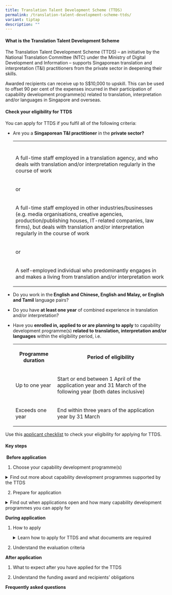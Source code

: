 ```yaml
---
title: Translation Talent Development Scheme (TTDS)
permalink: /translation-talent-development-scheme-ttds/
variant: tiptap
description: ""
---
```

<h4><strong>What is the Translation Talent Development Scheme</strong></h4>
<p>The Translation Talent Development Scheme (TTDS) – an initiative by the
National Translation Committee (NTC) under the Ministry of Digital Development
and Information – supports Singaporean translation and interpretation (T&amp;I)
practitioners from the private sector in deepening their skills.</p>
<p>Awarded recipients can receive up to S$10,000 to upskill. This can be
used to offset 90 per cent of the expenses incurred in their participation
of capability development programme(s) related to translation, interpretation
and/or languages in Singapore and overseas.</p>
<h4><strong>Check your eligibility for TTDS</strong></h4>
<p>You can apply for TTDS if you fulfil all of the following criteria:</p>
<ul data-tight="true" class="tight">
<li>
<p>Are you a <strong>Singaporean T&amp;I practitioner</strong> in the <strong>private sector?</strong>
</p>
<table style="minWidth: 25px">
<colgroup>
<col>
</colgroup>
<tbody>
<tr>
<th rowspan="1" colspan="1">
<p></p>
</th>
</tr>
<tr>
<td rowspan="1" colspan="1">
<p>A full-time staff employed in a translation agency, and who deals with
translation and/or interpretation regularly in the course of work</p>
</td>
</tr>
<tr>
<td rowspan="1" colspan="1">
<p>or</p>
</td>
</tr>
<tr>
<td rowspan="1" colspan="1">
<p>A full-time staff employed in other industries/businesses (e.g. media
organisations, creative agencies, production/publishing houses, IT-related
companies, law firms), but deals with translation and/or interpretation
regularly in the course of work</p>
</td>
</tr>
<tr>
<td rowspan="1" colspan="1">
<p>or</p>
</td>
</tr>
<tr>
<td rowspan="1" colspan="1">
<p>A self-employed individual who predominantly engages in and makes a living
from translation and/or interpretation work</p>
</td>
</tr>
</tbody>
</table>
<p></p>
</li>
<li>
<p>Do you work in the<strong> English and Chinese, English and Malay, or English and Tamil </strong>language
pairs?</p>
</li>
<li>
<p>Do you have <strong>at least one year</strong> of combined experience in
translation and/or interpretation?</p>
</li>
<li>
<p>Have you <strong>enrolled in, applied to or are planning to apply</strong> to
capability development programme(s) <strong>related to</strong>  <strong>translation, interpretation and/or languages</strong> within
the eligibility period, i.e.</p>
<table style="minWidth: 50px">
<colgroup>
<col>
<col>
</colgroup>
<tbody>
<tr>
<th rowspan="1" colspan="1">
<p><strong>Programme duration</strong>
</p>
</th>
<th rowspan="1" colspan="1">
<p><strong>Period of eligibility</strong>
</p>
</th>
</tr>
<tr>
<td rowspan="1" colspan="1">
<p>Up to one year</p>
</td>
<td rowspan="1" colspan="1">
<p>Start or end between 1 April of the application year and 31 March of the
following year (both dates inclusive)</p>
</td>
</tr>
<tr>
<td rowspan="1" colspan="1">
<p>Exceeds one year</p>
</td>
<td rowspan="1" colspan="1">
<p>End within three years of the application year by 31 March</p>
</td>
</tr>
</tbody>
</table>
</li>
</ul>
<p>Use this <a href="https://go.gov.sg/ttds-checklist" rel="noopener nofollow" target="_blank">applicant checklist</a> to
check your eligibility for applying for TTDS.</p>
<h4><strong>Key steps</strong></h4>
<p><strong>&nbsp;Before application</strong>
</p>
<ol data-tight="true" class="tight">
<li>
<p>Choose your capability development programme(s)</p>
</li>
</ol>
<div data-type="detailGroup" class="isomer-accordion isomer-accordion-white">
<details class="isomer-details">
<summary>Find out more about capability development programmes supported by the
TTDS</summary>
<div data-type="detailsContent" class="isomer-details-content">
<p>The TTDS supports the following types of capability development programmes
related to translation, interpretation and/or languages in Singapore and
overseas:</p>
<ul data-tight="true" class="tight">
<li>
<p>Short courses, workshops and intensive summer courses</p>
</li>
<li>
<p>Courses that lead to a full qualification (e.g. Diploma, Bachelor’s degree,
Postgraduate diploma, Master’s degree)</p>
</li>
<li>
<p>Conferences, seminars and webinars</p>
</li>
<li>
<p>Certification examinations</p>
<p></p>
</li>
</ul>
<p>Examples of capability development programmes include those related to:</p>
<ul data-tight="true" class="tight">
<li>
<p>General translation/interpretation</p>
</li>
<li>
<p>Specialised translation (e.g. audio-visual translation, legal translation,
business and financial translation)</p>
</li>
<li>
<p>Specialised interpretation (e.g. conference interpreting)</p>
</li>
<li>
<p>Translation technology (e.g. computer-assisted translation, machine translation)</p>
</li>
<li>
<p>Applied linguistics</p>
<p></p>
</li>
</ul>
<p>All programmes will be evaluated on a case-by-case basis against the applicant’s
stated capability development plans.</p>
</div>
</details>
</div>
<ol start="2" data-tight="true" class="tight">
<li>
<p>Prepare for application</p>
</li>
</ol>
<div data-type="detailGroup" class="isomer-accordion isomer-accordion-white">
<details class="isomer-details">
<summary>Find out when applications open and how many capability development programmes
you can apply for</summary>
<div data-type="detailsContent" class="isomer-details-content">
<p>Applications open from <strong>1 April to 30 June (both dates inclusive)</strong> each
year.</p>
<p>&nbsp;</p>
<p>Each application may include multiple capability development programmes,
as long as they are within the period of eligibility and are related to
translation, interpretation and/or languages.</p>
<p>&nbsp;</p>
<p>Applicants are required to <strong>declare other sources of funding</strong> for
the proposed capability development programme(s), including funding that
has been received and funding that the applicant is applying for, or intends
to apply for.</p>
</div>
</details>
</div>
<p><strong>During application</strong>
</p>
<ol data-tight="true" class="tight">
<li>
<p>How to apply</p>
<div data-type="detailGroup" class="isomer-accordion-group isomer-accordion isomer-accordion-white">
<details class="isomer-details">
<summary>Learn how to apply for TTDS and what documents are required</summary>
<div data-type="detailsContent" class="isomer-details-content">
<p>You are required to submit the <u>TTDS application form</u> (accessible
only during the application period) as well as prepare the following documents
for inclusion in the form:</p>
<ul data-tight="true" class="tight">
<li>
<p>Proof of enrolment OR application OR awaiting confirmation/invitation
from the programme provider OR details of upcoming programme that has yet
to commence application, for each capability development programme</p>
</li>
<li>
<p>Translation portfolio and/or testimonials from clients</p>
</li>
<li>
<p><u>Capability Development Plan form</u> (accessible only during the application
period)</p>
</li>
</ul>
<p></p>
<p>The TTDS application form consists of the following sections:</p>
<ul data-tight="true" class="tight">
<li>
<p>Personal particulars</p>
</li>
<li>
<p>Education and work experience</p>
</li>
<li>
<p>Capability development programme(s)</p>
</li>
<li>
<p>Capability development plan</p>
</li>
<li>
<p>Declaration</p>
</li>
</ul>
<p></p>
<p>Only applications that are submitted within the application period, complete
and fulfil the eligibility criteria will be considered.</p>
</div>
</details>
</div>
</li>
<li>
<p>Understand the evaluation criteria</p>
</li>
</ol>
<p><strong>After application</strong>
</p>
<ol data-tight="true" class="tight">
<li>
<p>What to expect after you have applied for the TTDS</p>
</li>
<li>
<p>Understand the funding award and recipients’ obligations</p>
</li>
</ol>
<p><strong>Frequently asked questions</strong>
</p>
<p></p>